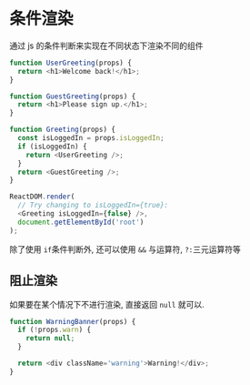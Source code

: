 # 条件渲染

通过 js 的条件判断来实现在不同状态下渲染不同的组件

```js
function UserGreeting(props) {
  return <h1>Welcome back!</h1>;
}

function GuestGreeting(props) {
  return <h1>Please sign up.</h1>;
}

function Greeting(props) {
  const isLoggedIn = props.isLoggedIn;
  if (isLoggedIn) {
    return <UserGreeting />;
  }
  return <GuestGreeting />;
}

ReactDOM.render(
  // Try changing to isLoggedIn={true}:
  <Greeting isLoggedIn={false} />,
  document.getElementById('root')
);
```

除了使用 `if`条件判断外, 还可以使用 `&&` 与运算符, `?:`三元运算符等

## 阻止渲染

如果要在某个情况下不进行渲染, 直接返回 `null` 就可以.

```js
function WarningBanner(props) {
  if (!props.warn) {
    return null;
  }

  return <div className='warning'>Warning!</div>;
}
```


